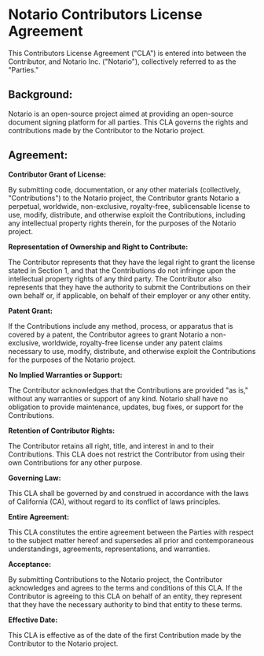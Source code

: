 # Notario Contributors License Agreement

This Contributors License Agreement ("CLA") is entered into between the Contributor, and Notario Inc. ("Notario"), collectively referred to as the "Parties."

## Background:

Notario is an open-source project aimed at providing an open-source document signing platform for all parties. This CLA governs the rights and contributions made by the Contributor to the Notario project.

## Agreement:

**Contributor Grant of License:**

By submitting code, documentation, or any other materials (collectively, "Contributions") to the Notario project, the Contributor grants Notario a perpetual, worldwide, non-exclusive, royalty-free, sublicensable license to use, modify, distribute, and otherwise exploit the Contributions, including any intellectual property rights therein, for the purposes of the Notario project.

**Representation of Ownership and Right to Contribute:**

The Contributor represents that they have the legal right to grant the license stated in Section 1, and that the Contributions do not infringe upon the intellectual property rights of any third party. The Contributor also represents that they have the authority to submit the Contributions on their own behalf or, if applicable, on behalf of their employer or any other entity.

**Patent Grant:**

If the Contributions include any method, process, or apparatus that is covered by a patent, the Contributor agrees to grant Notario a non-exclusive, worldwide, royalty-free license under any patent claims necessary to use, modify, distribute, and otherwise exploit the Contributions for the purposes of the Notario project.

**No Implied Warranties or Support:**

The Contributor acknowledges that the Contributions are provided "as is," without any warranties or support of any kind. Notario shall have no obligation to provide maintenance, updates, bug fixes, or support for the Contributions.

**Retention of Contributor Rights:**

The Contributor retains all right, title, and interest in and to their Contributions. This CLA does not restrict the Contributor from using their own Contributions for any other purpose.

**Governing Law:**

This CLA shall be governed by and construed in accordance with the laws of California (CA), without regard to its conflict of laws principles.

**Entire Agreement:**

This CLA constitutes the entire agreement between the Parties with respect to the subject matter hereof and supersedes all prior and contemporaneous understandings, agreements, representations, and warranties.

**Acceptance:**

By submitting Contributions to the Notario project, the Contributor acknowledges and agrees to the terms and conditions of this CLA. If the Contributor is agreeing to this CLA on behalf of an entity, they represent that they have the necessary authority to bind that entity to these terms.

**Effective Date:**

This CLA is effective as of the date of the first Contribution made by the Contributor to the Notario project.
